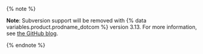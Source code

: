 {% note %}

**Note**: Subversion support will be removed with {% data variables.product.prodname_dotcom %}
version 3.13. For more information, see [the GitHub blog][svn-sunset-blog].

[svn-sunset-blog]: https://github.blog/2023-01-20-sunsetting-subversion-support/

{% endnote %}
